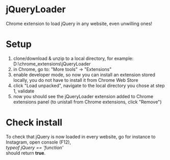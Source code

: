 # jQueryLoader
Chrome extension to load jQuery in any website, even unwilling ones!

# Setup
1.  clone/download & unzip to a local directory, for example: D:\chrome_extensions\jQueryLoader
2.  in Chrome, go to: "More tools" -> "Extensions"
3.  enable developer mode, so now you can install an extension stored locally, you do not have to install it from Chrome Web Store
4.  click "Load unpacked", navigate to the local directory you chose at step 1, validate
5.  now you should see the jQueryLoader extension added to Chrome extensions panel (to unistall from Chrome extensions, click "Remove")

# Check install
To check that jQuery is now loaded in every website, go for instance to Instagram, open console (F12), 
<br><i>typeof jQuery == 'function'</i><br>
should return <b>true</b>.
